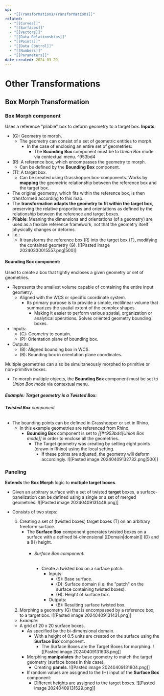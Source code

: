 ```yaml
---
up:
  - "[[Transformations/Transformations]]"
related:
  - "[[Curves]]"
  - "[[Surfaces]]"
  - "[[Vectors]]"
  - "[[Data Relationships]]"
  - "[[Points]]"
  - "[[Data Control]]"
  - "[[Numbers]]"
  - "[[Parameters]]"
date created: 2024-03-29
---
```

# Other Transformations

## Box Morph Transformation
### Box Morph component
Uses a reference "pliable" box to deform geometry to a target box.
**Inputs**:
- (G): Geometry to morph.
	- The geometry can consist of a set of geometric entities to morph. 
		- In the case of enclosing an entire set of geometries:
			- The **Bounding Box** component must be to *Union Box* mode via contextual menu. ^953bd4
- (R): A reference box, which encompasses the geometry to morph.
	- Can be defined by the **Bounding Box** component.
- (T): A target box. 
	- Can be created using Grasshopper box-components.
Works by **mapping** the geometric relationship between the reference box and the target box.
- The original geometry, which fits within the reference box, is then transformed according to this map.
- The **transformation** **adapts the geometry to fit within the target box**, preserving the relative proportions and orientations as defined by the relationship between the reference and target boxes. 
- **Pliable**: Meaning the dimensions and orientations (of a geometry) are used as a flexible reference framework, not that the geometry itself physically changes or deforms. 
- I.e.:
	- It transforms the reference box (R) into the target box (T), modifying the contained geometry (G). 
		![[Pasted image 20240330015557.png|500]]
#### Bounding Box component:
Used to create a box that tightly encloses a given geometry or set of geometries.
- Represents the smallest volume capable of containing the entire input geometry.
	- Aligned with the WCS or specific coordinate system.
		- Its primary purpose is to provide a simple, rectilinear volume that summarizes the spatial extent of the complex shapes.
			- Making it easier to perform various spatial, organization or analytical operations.
Solves oriented geometry bounding boxes.
- Inputs:
	- (C): Geometry to contain.
	- (P): Orientation plane of bounding box.
- Outputs:
	- (B): Aligned bounding box in WCS.
	- (B): Bounding box in orientation plane coordinates.
		
Multiple geometries can also be simultaneously morphed to primitive or non-primitive boxes.
- To morph multiple objects, the **Bounding Box** component must be set to *Union Box mode* via contextual menu.
##### *Example*: Target geometry is a Twisted Box:
###### **Twisted Box** component

- The bounding points can be defined in Grasshopper or set in Rhino. 
	- In this example geometries are referenced from Rhino.
		- **Bounding Box** component is set to *[[#^953bd4|Union Box mode]]* in order to enclose all the geometries. 
			- The Target geometry was creating by setting eight points (drawn in Rhino) using the local setting.
				- If these points are adjusted, the geometry will deform accordingly.
	![[Pasted image 20240409132732.png|500]]

### Paneling
**Extends** the **Box Morph** logic to **multiple target boxes**.
- Given an arbitrary surface with a set of twisted **target** boxes, a surface-panelization can be defined using a single or a set of merged geometries. 
	![[Pasted image 20240409131448.png]]
- Consists of two steps:
	1. Creating a set of (twisted boxes) target boxes (T) on an arbitrary freeform surface.
		- The **Surface Box** component generates twisted boxes on a surface with a defined bi-dimensional [[Domain|domain]] (D) and a (H) height. 
			- ###### Surface Box component:
				- Create a twisted box on a surface patch.
					- Inputs:
						- (S): Base surface.
						- (D): Surface domain (i.e. the "patch" on the surface containing twisted boxes).
						- (H): Height of surface box.
					- Outputs:
						- (B): Resulting surface twisted box.
	1. Morphing a geometry (G) that is encompassed by a reference box, to a target box. 
	![[Pasted image 20240409131431.png]]

	- *Example*:
	- A grid of 20 x 20 surface boxes.
		- As specified by the bi-dimensional domain.
			- With a height of 0.5 units are created on the surface using the **Surface Box** component. 
				- The Surface Boxes are the Target Boxes for morphing.
		![[Pasted image 20240409131638.png]]
		- Morphing **manipulates** the base geometry to match the target geometry (surface boxes in this case).
			- Creating **panels**.
		![[Pasted image 20240409131804.png]]
		- If random values are assigned to the (H) input of the **Surface Box** component:
			- Different heights are assigned to the target boxes.
		![[Pasted image 20240409131529.png]]